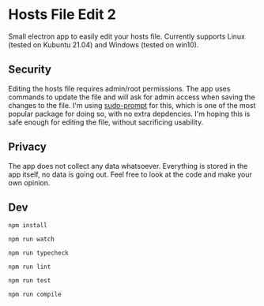 # Hosts File Edit 2

Small electron app to easily edit your hosts file. Currently supports Linux (tested on Kubuntu 21.04) and Windows (tested on win10).

## Security

Editing the hosts file requires admin/root permissions. The app uses commands to update the file and will ask for admin access when saving the changes to the file. I'm using [sudo-prompt](https://www.npmjs.com/package/sudo-prompt) for this, which is one of the most popular package for doing so, with no extra depdencies. I'm hoping this is safe enough for editing the file, without sacrificing usability.

## Privacy

The app does not collect any data whatsoever. Everything is stored in the app itself, no data is going out. Feel free to look at the code and make your own opinion.

## Dev

`npm install`

`npm run watch`

`npm run typecheck`

`npm run lint`

`npm run test`

`npm run compile`